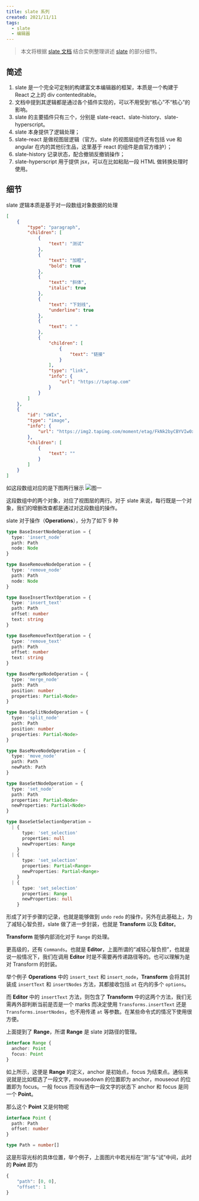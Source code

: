 ```yaml
---
title: slate 系列
created: 2021/11/11
tags: 
  - slate
  - 编辑器
---
```

> 本文将根据 [slate 文档](https://docs.slatejs.org/) 结合实例整理讲述 [slate](https://github.com/ianstormtaylor/slate) 的部分细节。

## 简述
1. slate 是一个完全可定制的构建富文本编辑器的框架，本质是一个构建于 React 之上的 div contenteditable。
2. 文档中提到其逻辑都是通过各个插件实现的，可以不用受到“核心”不“核心”的影响。
3. slate 的主要插件只有三个，分别是 slate-react、slate-history、slate-hyperscript。
4. slate 本身提供了逻辑处理；
5. slate-react 是做视图层逻辑（官方。slate 的视图层组件还有包括 vue 和 angular 在内的其他衍生品，这里基于 react 的组件是由官方维护）；
6. slate-history 记录状态，配合撤销反撤销操作；
7. slate-hyperscript 用于提供 jsx，可以在比如粘贴一段 HTML 做转换处理时使用。

## 细节
slate 逻辑本质是基于对一段数组对象数据的处理
```json
[
    {
        "type": "paragraph",
        "children": [
            {
                "text": "测试"
            },
            {
                "text": "加粗",
                "bold": true
            },
            {
                "text": "斜体",
                "italic": true
            },
            {
                "text": "下划线",
                "underline": true
            },
            {
                "text": " "
            }, 
            {
                "children": [
                    {
                        "text": "链接"
                    }
                ],
                "type": "link",
                "info": {
                    "url": "https://taptap.com"
                }
            }
        ]
    },
    {
        "id": "sWIx",
        "type": "image",
        "info": {
            "url": "https://img2.tapimg.com/moment/etag/FkNk2byCBYVIw0xr2tA43mSpoxDs.png"
        },
        "children": [
            {
                "text": ""
            }
        ]
    }
]
```
如这段数组对应的是下图两行展示
![图一](https://qiniu.yasinchan.com/image/image2021-11-17_13-47-43.png)

这段数组中的两个对象，对应了视图层的两行。对于 slate 来说，每行既是一个对象，我们的增删改查都是通过对这段数组的操作。

slate 对于操作（**Operations**），分为了如下 9 种

```ts
type BaseInsertNodeOperation = {
  type: 'insert_node'
  path: Path
  node: Node
}

type BaseRemoveNodeOperation = {
  type: 'remove_node'
  path: Path
  node: Node
}

type BaseInsertTextOperation = {
  type: 'insert_text'
  path: Path
  offset: number
  text: string
}

type BaseRemoveTextOperation = {
  type: 'remove_text'
  path: Path
  offset: number
  text: string
}

type BaseMergeNodeOperation = {
  type: 'merge_node'
  path: Path
  position: number
  properties: Partial<Node>
}

type BaseSplitNodeOperation = {
  type: 'split_node'
  path: Path
  position: number
  properties: Partial<Node>
}

type BaseMoveNodeOperation = {
  type: 'move_node'
  path: Path
  newPath: Path
}

type BaseSetNodeOperation = {
  type: 'set_node'
  path: Path
  properties: Partial<Node>
  newProperties: Partial<Node>
}

type BaseSetSelectionOperation =
  | {
      type: 'set_selection'
      properties: null
      newProperties: Range
    }
  | {
      type: 'set_selection'
      properties: Partial<Range>
      newProperties: Partial<Range>
    }
  | {
      type: 'set_selection'
      properties: Range
      newProperties: null
    }

```

形成了对于步骤的记录，也就是能够做到 `undo` `redo` 的操作，另外在此基础上，为了减轻心智负担，slate 做了进一步封装，也就是 **Transform** 以及 **Editor**。

**Transform** 能够内部消化对于 `Range` 的处理。

更高级的，还有 `Commands`。也就是 **Editor**，上面所谓的“减轻心智负担”，也就是说一般情况下，我们在调用 **Editor** 时是不需要再传递路径等的。也可以理解为是对 Transform 的封装。

举个例子 **Operations** 中的 `insert_text` 和 `insert_node`，**Transform** 会将其封装成 `insertText` 和 `insertNodes` 方法，其都接收包括 `at` 在内的多个 `options`。

而 **Editor** 中的 `insertText` 方法，则包含了 **Transform** 中的这两个方法，我们无需再外部判断当前是否是一个 marks 而决定使用 `Transforms.insertText` 还是 `Transforms.insertNodes`，也不用传递 `at` 等参数。在某些命令式的情况下使用很方便。

上面提到了 **Range**，所谓 **Range** 是 slate 对路径的管理。
```ts
interface Range {
  anchor: Point
  focus: Point
}
```
如上所示，这便是 **Range** 的定义，anchor 是初始点，focus 为结束点。通俗来说就是比如框选了一段文字，mousedown 的位置即为 anchor，mouseout 的位置即为 focus。一般 focus 而没有选中一段文字的状态下 anchor 和 focus 是同一个 **Point**。

那么这个 **Point** 又是何物呢
```ts
interface Point {
  path: Path
  offset: number
}

type Path = number[]
```
这是形容光标的具体位置，举个例子，上面图片中若光标在“测”与“试”中间，此时的 **Point** 即为
```ts
{
    "path": [0, 0],
    "offset": 1
}
```

